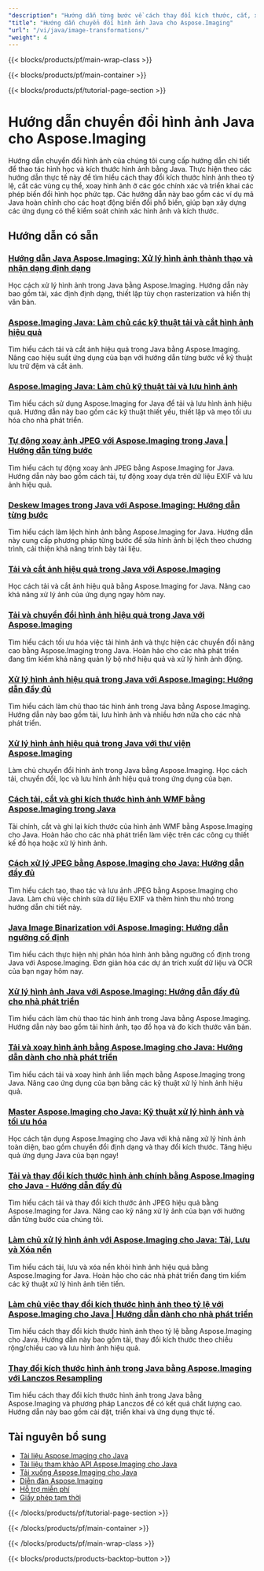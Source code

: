 ```yaml
---
"description": "Hướng dẫn từng bước về cách thay đổi kích thước, cắt, xoay và biến đổi hình học hình ảnh bằng Aspose.Imaging cho Java."
"title": "Hướng dẫn chuyển đổi hình ảnh Java cho Aspose.Imaging"
"url": "/vi/java/image-transformations/"
"weight": 4
---
```


{{< blocks/products/pf/main-wrap-class >}}

{{< blocks/products/pf/main-container >}}

{{< blocks/products/pf/tutorial-page-section >}}
# Hướng dẫn chuyển đổi hình ảnh Java cho Aspose.Imaging

Hướng dẫn chuyển đổi hình ảnh của chúng tôi cung cấp hướng dẫn chi tiết để thao tác hình học và kích thước hình ảnh bằng Java. Thực hiện theo các hướng dẫn thực tế này để tìm hiểu cách thay đổi kích thước hình ảnh theo tỷ lệ, cắt các vùng cụ thể, xoay hình ảnh ở các góc chính xác và triển khai các phép biến đổi hình học phức tạp. Các hướng dẫn này bao gồm các ví dụ mã Java hoàn chỉnh cho các hoạt động biến đổi phổ biến, giúp bạn xây dựng các ứng dụng có thể kiểm soát chính xác hình ảnh và kích thước.

## Hướng dẫn có sẵn

### [Hướng dẫn Java Aspose.Imaging: Xử lý hình ảnh thành thạo và nhận dạng định dạng](./mastering-aspose-imaging-java-image-processing/)
Học cách xử lý hình ảnh trong Java bằng Aspose.Imaging. Hướng dẫn này bao gồm tải, xác định định dạng, thiết lập tùy chọn rasterization và hiển thị văn bản.

### [Aspose.Imaging Java: Làm chủ các kỹ thuật tải và cắt hình ảnh hiệu quả](./aspose-imaging-java-efficient-image-load-crop/)
Tìm hiểu cách tải và cắt ảnh hiệu quả trong Java bằng Aspose.Imaging. Nâng cao hiệu suất ứng dụng của bạn với hướng dẫn từng bước về kỹ thuật lưu trữ đệm và cắt ảnh.

### [Aspose.Imaging Java: Làm chủ kỹ thuật tải và lưu hình ảnh](./aspose-imaging-java-image-processing/)
Tìm hiểu cách sử dụng Aspose.Imaging for Java để tải và lưu hình ảnh hiệu quả. Hướng dẫn này bao gồm các kỹ thuật thiết yếu, thiết lập và mẹo tối ưu hóa cho nhà phát triển.

### [Tự động xoay ảnh JPEG với Aspose.Imaging trong Java | Hướng dẫn từng bước](./auto-rotate-jpeg-images-aspose-imaging-java/)
Tìm hiểu cách tự động xoay ảnh JPEG bằng Aspose.Imaging for Java. Hướng dẫn này bao gồm cách tải, tự động xoay dựa trên dữ liệu EXIF và lưu ảnh hiệu quả.

### [Deskew Images trong Java với Aspose.Imaging: Hướng dẫn từng bước](./deskew-images-aspose-imaging-java/)
Tìm hiểu cách làm lệch hình ảnh bằng Aspose.Imaging for Java. Hướng dẫn này cung cấp phương pháp từng bước để sửa hình ảnh bị lệch theo chương trình, cải thiện khả năng trình bày tài liệu.

### [Tải và cắt ảnh hiệu quả trong Java với Aspose.Imaging](./aspose-imaging-java-load-crop-images/)
Học cách tải và cắt ảnh hiệu quả bằng Aspose.Imaging for Java. Nâng cao khả năng xử lý ảnh của ứng dụng ngay hôm nay.

### [Tải và chuyển đổi hình ảnh hiệu quả trong Java với Aspose.Imaging](./aspose-imaging-java-image-loading-transformation/)
Tìm hiểu cách tối ưu hóa việc tải hình ảnh và thực hiện các chuyển đổi nâng cao bằng Aspose.Imaging trong Java. Hoàn hảo cho các nhà phát triển đang tìm kiếm khả năng quản lý bộ nhớ hiệu quả và xử lý hình ảnh động.

### [Xử lý hình ảnh hiệu quả trong Java với Aspose.Imaging: Hướng dẫn đầy đủ](./java-image-manipulation-aspose-imaging-tutorial/)
Tìm hiểu cách làm chủ thao tác hình ảnh trong Java bằng Aspose.Imaging. Hướng dẫn này bao gồm tải, lưu hình ảnh và nhiều hơn nữa cho các nhà phát triển.

### [Xử lý hình ảnh hiệu quả trong Java với thư viện Aspose.Imaging](./aspose-imaging-java-image-processing-guide/)
Làm chủ chuyển đổi hình ảnh trong Java bằng Aspose.Imaging. Học cách tải, chuyển đổi, lọc và lưu hình ảnh hiệu quả trong ứng dụng của bạn.

### [Cách tải, cắt và ghi kích thước hình ảnh WMF bằng Aspose.Imaging trong Java](./load-crop-log-wmf-image-dimensions-aspose-imaging-java/)
Tải chính, cắt và ghi lại kích thước của hình ảnh WMF bằng Aspose.Imaging cho Java. Hoàn hảo cho các nhà phát triển làm việc trên các công cụ thiết kế đồ họa hoặc xử lý hình ảnh.

### [Cách xử lý JPEG bằng Aspose.Imaging cho Java: Hướng dẫn đầy đủ](./master-jpeg-manipulation-aspose-imaging-java/)
Tìm hiểu cách tạo, thao tác và lưu ảnh JPEG bằng Aspose.Imaging cho Java. Làm chủ việc chỉnh sửa dữ liệu EXIF và thêm hình thu nhỏ trong hướng dẫn chi tiết này.

### [Java Image Binarization với Aspose.Imaging: Hướng dẫn ngưỡng cố định](./master-image-binarization-java-aspose-imaging/)
Tìm hiểu cách thực hiện nhị phân hóa hình ảnh bằng ngưỡng cố định trong Java với Aspose.Imaging. Đơn giản hóa các dự án trích xuất dữ liệu và OCR của bạn ngay hôm nay.

### [Xử lý hình ảnh Java với Aspose.Imaging: Hướng dẫn đầy đủ cho nhà phát triển](./master-java-image-manipulation-aspose-imaging-guide/)
Tìm hiểu cách làm chủ thao tác hình ảnh trong Java bằng Aspose.Imaging. Hướng dẫn này bao gồm tải hình ảnh, tạo đồ họa và đo kích thước văn bản.

### [Tải và xoay hình ảnh bằng Aspose.Imaging cho Java: Hướng dẫn dành cho nhà phát triển](./load-rotate-images-aspose-imaging-java/)
Tìm hiểu cách tải và xoay hình ảnh liền mạch bằng Aspose.Imaging trong Java. Nâng cao ứng dụng của bạn bằng các kỹ thuật xử lý hình ảnh hiệu quả.

### [Master Aspose.Imaging cho Java: Kỹ thuật xử lý hình ảnh và tối ưu hóa](./mastering-image-processing-aspose-imaging-java/)
Học cách tận dụng Aspose.Imaging cho Java với khả năng xử lý hình ảnh toàn diện, bao gồm chuyển đổi định dạng và thay đổi kích thước. Tăng hiệu quả ứng dụng Java của bạn ngay!

### [Tải và thay đổi kích thước hình ảnh chính bằng Aspose.Imaging cho Java - Hướng dẫn đầy đủ](./implement-image-loading-resizing-aspose-imaging-java/)
Tìm hiểu cách tải và thay đổi kích thước ảnh JPEG hiệu quả bằng Aspose.Imaging for Java. Nâng cao kỹ năng xử lý ảnh của bạn với hướng dẫn từng bước của chúng tôi.

### [Làm chủ xử lý hình ảnh với Aspose.Imaging cho Java: Tải, Lưu và Xóa nền](./aspose-imaging-java-master-image-processing/)
Tìm hiểu cách tải, lưu và xóa nền khỏi hình ảnh hiệu quả bằng Aspose.Imaging for Java. Hoàn hảo cho các nhà phát triển đang tìm kiếm các kỹ thuật xử lý hình ảnh tiên tiến.

### [Làm chủ việc thay đổi kích thước hình ảnh theo tỷ lệ với Aspose.Imaging cho Java | Hướng dẫn dành cho nhà phát triển](./proportional-image-resizing-aspose-imaging-java/)
Tìm hiểu cách thay đổi kích thước hình ảnh theo tỷ lệ bằng Aspose.Imaging cho Java. Hướng dẫn này bao gồm tải, thay đổi kích thước theo chiều rộng/chiều cao và lưu hình ảnh hiệu quả.

### [Thay đổi kích thước hình ảnh trong Java bằng Aspose.Imaging với Lanczos Resampling](./resize-images-java-aspose-imaging-lanczos/)
Tìm hiểu cách thay đổi kích thước hình ảnh trong Java bằng Aspose.Imaging và phương pháp Lanczos để có kết quả chất lượng cao. Hướng dẫn này bao gồm cài đặt, triển khai và ứng dụng thực tế.

## Tài nguyên bổ sung

- [Tài liệu Aspose.Imaging cho Java](https://docs.aspose.com/imaging/java/)
- [Tài liệu tham khảo API Aspose.Imaging cho Java](https://reference.aspose.com/imaging/java/)
- [Tải xuống Aspose.Imaging cho Java](https://releases.aspose.com/imaging/java/)
- [Diễn đàn Aspose.Imaging](https://forum.aspose.com/c/imaging)
- [Hỗ trợ miễn phí](https://forum.aspose.com/)
- [Giấy phép tạm thời](https://purchase.aspose.com/temporary-license/)

{{< /blocks/products/pf/tutorial-page-section >}}

{{< /blocks/products/pf/main-container >}}

{{< /blocks/products/pf/main-wrap-class >}}

{{< blocks/products/products-backtop-button >}}